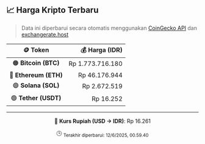 

<!-- HARGA_KRIPTO -->
## 📈 Harga Kripto Terbaru

> Data ini diperbarui secara otomatis menggunakan [CoinGecko API](https://www.coingecko.com/) dan [exchangerate.host](https://exchangerate.host/)

<div align="center">

| 🪙 Token | 💰 Harga (IDR) |
|:------:|---------------:|
| 🟠 **Bitcoin (BTC)**   | Rp 1.773.716.180 |
| 🔵 **Ethereum (ETH)**  | Rp 46.176.944 |
| 🟣 **Solana (SOL)**    | Rp 2.672.519 |
| 🟢 **Tether (USDT)**   | Rp 16.252 |

---

💱 **Kurs Rupiah (USD → IDR)**: Rp 16.261

🕒 <sub>Terakhir diperbarui: 12/6/2025, 00.59.40</sub>

</div>
<!-- /HARGA_KRIPTO -->